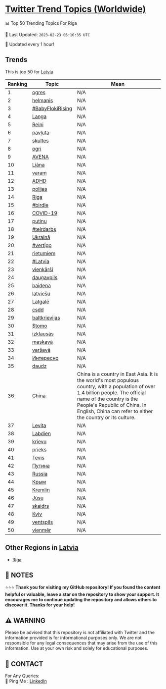 [Twitter Trend Topics (Worldwide)](https://github.com/ErcinDedeoglu/Twitter-Trend-Topics)
==========


📊 Top 50 Trending Topics For Riga

📆 Last Updated: `2023-02-23 05:16:35 UTC`

🔧 Updated every 1 hour!


## Trends

This is top 50 for [Latvia](</Latvia>)

| Ranking | Topic | Mean |
| ------- | ------------ | ------------ |
| 1 | [ogres](http://twitter.com/search?q=ogres) | N/A |
| 2 | [helmanis](http://twitter.com/search?q=helmanis) | N/A |
| 3 | [#BabyFlokiRising](http://twitter.com/search?q=%23BabyFlokiRising) | N/A |
| 4 | [Langa](http://twitter.com/search?q=Langa) | N/A |
| 5 | [Reini](http://twitter.com/search?q=Reini) | N/A |
| 6 | [pavļuta](http://twitter.com/search?q=pav%c4%bcuta) | N/A |
| 7 | [skultes](http://twitter.com/search?q=skultes) | N/A |
| 8 | [ogri](http://twitter.com/search?q=ogri) | N/A |
| 9 | [AVENA](http://twitter.com/search?q=AVENA) | N/A |
| 10 | [Liāna](http://twitter.com/search?q=Li%c4%81na) | N/A |
| 11 | [varam](http://twitter.com/search?q=varam) | N/A |
| 12 | [ADHD](http://twitter.com/search?q=ADHD) | N/A |
| 13 | [polijas](http://twitter.com/search?q=polijas) | N/A |
| 14 | [Riga](http://twitter.com/search?q=Riga) | N/A |
| 15 | [#birdle](http://twitter.com/search?q=%23birdle) | N/A |
| 16 | [COVID-19](http://twitter.com/search?q=COVID-19) | N/A |
| 17 | [putinu](http://twitter.com/search?q=putinu) | N/A |
| 18 | [#teirdarbs](http://twitter.com/search?q=%23teirdarbs) | N/A |
| 19 | [Ukrainā](http://twitter.com/search?q=Ukrain%c4%81) | N/A |
| 20 | [#vertigo](http://twitter.com/search?q=%23vertigo) | N/A |
| 21 | [rietumiem](http://twitter.com/search?q=rietumiem) | N/A |
| 22 | [#Latvia](http://twitter.com/search?q=%23Latvia) | N/A |
| 23 | [vienkārši](http://twitter.com/search?q=vienk%c4%81r%c5%a1i) | N/A |
| 24 | [daugavpils](http://twitter.com/search?q=daugavpils) | N/A |
| 25 | [baidena](http://twitter.com/search?q=baidena) | N/A |
| 26 | [latviešu](http://twitter.com/search?q=latvie%c5%a1u) | N/A |
| 27 | [Latgalē](http://twitter.com/search?q=Latgal%c4%93) | N/A |
| 28 | [csdd](http://twitter.com/search?q=csdd) | N/A |
| 29 | [baltkrievijas](http://twitter.com/search?q=baltkrievijas) | N/A |
| 30 | [$tomo](http://twitter.com/search?q=%24tomo) | N/A |
| 31 | [izklausās](http://twitter.com/search?q=izklaus%c4%81s) | N/A |
| 32 | [maskavā](http://twitter.com/search?q=maskav%c4%81) | N/A |
| 33 | [varšavā](http://twitter.com/search?q=var%c5%a1av%c4%81) | N/A |
| 34 | [Интересно](http://twitter.com/search?q=%d0%98%d0%bd%d1%82%d0%b5%d1%80%d0%b5%d1%81%d0%bd%d0%be) | N/A |
| 35 | [daudz](http://twitter.com/search?q=daudz) | N/A |
| 36 | [China](http://twitter.com/search?q=China) | China is a country in East Asia. It is the world's most populous country, with a population of over 1.4 billion people. The official name of the country is the People's Republic of China. In English, China can refer to either the country or its culture. |
| 37 | [Levita](http://twitter.com/search?q=Levita) | N/A |
| 38 | [Labdien](http://twitter.com/search?q=Labdien) | N/A |
| 39 | [krievu](http://twitter.com/search?q=krievu) | N/A |
| 40 | [prieks](http://twitter.com/search?q=prieks) | N/A |
| 41 | [Tevis](http://twitter.com/search?q=Tevis) | N/A |
| 42 | [Путина](http://twitter.com/search?q=%d0%9f%d1%83%d1%82%d0%b8%d0%bd%d0%b0) | N/A |
| 43 | [Russia](http://twitter.com/search?q=Russia) | N/A |
| 44 | [Крым](http://twitter.com/search?q=%d0%9a%d1%80%d1%8b%d0%bc) | N/A |
| 45 | [Kremlin](http://twitter.com/search?q=Kremlin) | N/A |
| 46 | [Jūsu](http://twitter.com/search?q=J%c5%absu) | N/A |
| 47 | [skaidrs](http://twitter.com/search?q=skaidrs) | N/A |
| 48 | [Kyiv](http://twitter.com/search?q=Kyiv) | N/A |
| 49 | [ventspils](http://twitter.com/search?q=ventspils) | N/A |
| 50 | [vienmēr](http://twitter.com/search?q=vienm%c4%93r) | N/A |



## Other Regions in [Latvia](</Latvia>)

* [Riga](</Latvia/Riga.md>)



## 📝 NOTES

⭐⭐⭐ **Thank you for visiting my GitHub repository! If you found the content helpful or valuable, leave a star on the repository to show your support. It encourages me to continue updating the repository and allows others to discover it. Thanks for your help!**


## ⚠️ WARNING

Please be advised that this repository is not affiliated with Twitter and the information provided is for informational purposes only. We are not responsible for any legal consequences that may arise from the use of this information. Use at your own risk and solely for educational purposes.


## 📨 CONTACT

 For Any Queries:  
            🏓 Ping Me : [LinkedIn](https://www.linkedin.com/in/ercindedeoglu/)
